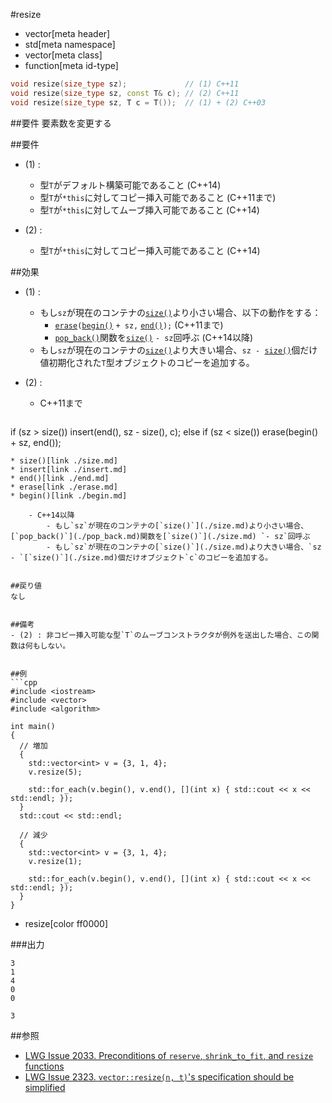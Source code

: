 #resize
* vector[meta header]
* std[meta namespace]
* vector[meta class]
* function[meta id-type]

```cpp
void resize(size_type sz);             // (1) C++11
void resize(size_type sz, const T& c); // (2) C++11
void resize(size_type sz, T c = T());  // (1) + (2) C++03
```

##要件
要素数を変更する


##要件
- (1) :
    - 型`T`がデフォルト構築可能であること (C++14)
    - 型`T`が`*this`に対してコピー挿入可能であること (C++11まで)
    - 型`T`が`*this`に対してムーブ挿入可能であること (C++14)

- (2) :
    - 型`T`が`*this`に対してコピー挿入可能であること (C++14)


##効果
- (1) :
    - もし`sz`が現在のコンテナの[`size()`](./size.md)より小さい場合、以下の動作をする：
        - [`erase`](./erase.md)`(`[`begin()`](./begin.md) `+ sz,` [`end()`](./end.md)`);` (C++11まで)
        - [`pop_back()`](./pop_back.md)関数を[`size()`](./size.md) `- sz`回呼ぶ (C++14以降)
    - もし`sz`が現在のコンテナの[`size()`](./size.md)より大きい場合、`sz - `[`size()`](./size.md)個だけ値初期化された`T`型オブジェクトのコピーを追加する。


- (2) :
    - C++11まで

    ```cpp
if (sz > size())
  insert(end(), sz - size(), c);
else if (sz < size())
  erase(begin() + sz, end());
```
* size()[link ./size.md]
* insert[link ./insert.md]
* end()[link ./end.md]
* erase[link ./erase.md]
* begin()[link ./begin.md]

    - C++14以降
        - もし`sz`が現在のコンテナの[`size()`](./size.md)より小さい場合、[`pop_back()`](./pop_back.md)関数を[`size()`](./size.md) `- sz`回呼ぶ
        - もし`sz`が現在のコンテナの[`size()`](./size.md)より大きい場合、`sz - `[`size()`](./size.md)個だけオブジェクト`c`のコピーを追加する。


##戻り値
なし


##備考
- (2) : 非コピー挿入可能な型`T`のムーブコンストラクタが例外を送出した場合、この関数は何もしない。


##例
```cpp
#include <iostream>
#include <vector>
#include <algorithm>

int main()
{
  // 増加
  {
    std::vector<int> v = {3, 1, 4};
    v.resize(5);

    std::for_each(v.begin(), v.end(), [](int x) { std::cout << x << std::endl; });
  }
  std::cout << std::endl;

  // 減少
  {
    std::vector<int> v = {3, 1, 4};
    v.resize(1);

    std::for_each(v.begin(), v.end(), [](int x) { std::cout << x << std::endl; });
  }
}
```
* resize[color ff0000]

###出力
```
3
1
4
0
0

3
```


##参照
- [LWG Issue 2033. Preconditions of `reserve`, `shrink_to_fit`, and `resize` functions](http://www.open-std.org/jtc1/sc22/wg21/docs/lwg-defects.html#2033)
- [LWG Issue 2323. `vector::resize(n, t)`'s specification should be simplified](http://www.open-std.org/jtc1/sc22/wg21/docs/lwg-defects.html#2323)

